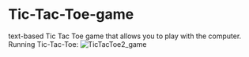 # Tic-Tac-Toe-game
text-based Tic Tac Toe game that allows you to play with the computer.
Running Tic-Tac-Toe:
![TicTacToe2_game](https://user-images.githubusercontent.com/84894614/120802389-0e6a5200-c54b-11eb-816d-7ba90e5acbb6.gif)
